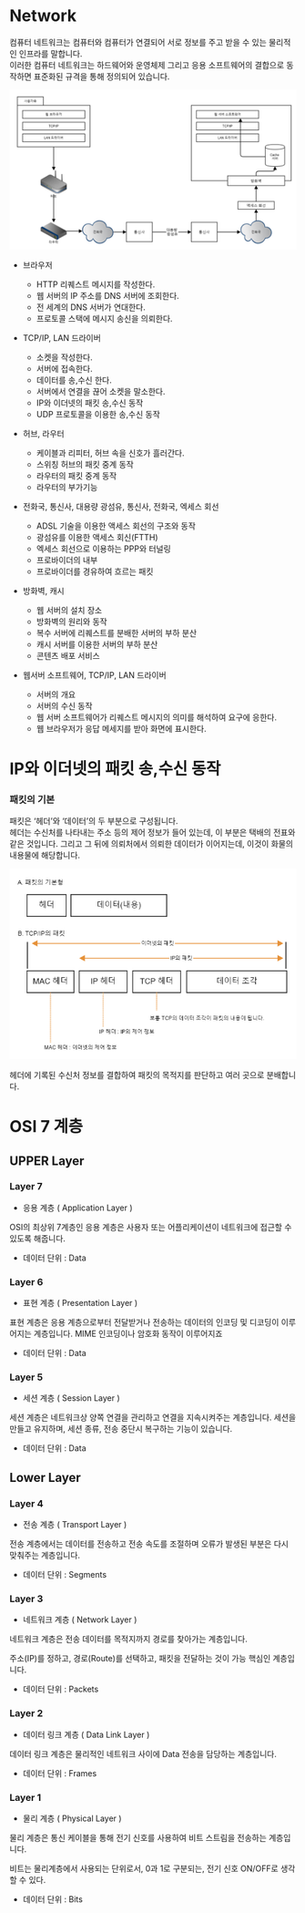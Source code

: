 # Network

컴퓨터 네트워크는 컴퓨터와 컴퓨터가 연결되어 서로 정보를 주고 받을 수 있는 물리적인 인프라를 말합니다.   
이러한 컴퓨터 네트워크는 하드웨어와 운영체제 그리고 응용 소프트웨어의 결합으로 동작하면 표준화된 규격을 통해 정의되어 있습니다.

![Network_Flow](https://github.com/keepinmindsh/tech-education/blob/main/assets/Network_Flow.png)

- 브라우저 
  - HTTP 리퀘스트 메시지를 작성한다. 
  - 웹 서버의 IP 주소를 DNS 서버에 조회한다. 
  - 전 세계의 DNS 서버가 연대한다. 
  - 프로토콜 스택에 메시지 송신을 의뢰한다.

- TCP/IP, LAN 드라이버 
  - 소켓을 작성한다. 
  - 서버에 접속한다. 
  - 데이터를 송,수신 한다. 
  - 서버에서 연결을 끊어 소켓을 말소한다. 
  - IP와 이더넷의 패킷 송,수신 동작 
  - UDP 프로토콜을 이용한 송,수신 동작
  
- 허브, 라우터 
  - 케이블과 리피터, 허브 속을 신호가 흘러간다. 
  - 스위칭 허브의 패킷 중계 동작 
  - 라우터의 패킷 중계 동작 
  - 라우터의 부가기능

- 전화국, 통신사, 대용량 광섬유, 통신사, 전화국, 엑세스 회선 
  - ADSL 기술을 이용한 액세스 회선의 구조와 동작 
  - 광섬유를 이용한 액세스 회신(FTTH)
  - 엑세스 회선으로 이용하는 PPP와 터널링 
  - 프로바이더의 내부 
  - 프로바이더를 경유하여 흐르는 패킷

- 방화벽, 캐시 
  - 웹 서버의 설치 장소 
  - 방화벽의 원리와 동작 
  - 복수 서버에 리퀘스트를 분배한 서버의 부하 분산 
  - 캐시 서버를 이용한 서버의 부하 분산 
  - 콘텐츠 배포 서비스
  
- 웹서버 소프트웨어, TCP/IP, LAN 드라이버 
  - 서버의 개요 
  - 서버의 수신 동작 
  - 웹 서버 소프트웨어가 리퀘스트 메시지의 의미를 해석하여 요구에 응한다. 
  - 웹 브라우저가 응답 메세지를 받아 화면에 표시한다.

# IP와 이더넷의 패킷 송,수신 동작

### 패킷의 기본

패킷은 ‘헤더’와 ‘데이터’의 두 부분으로 구성됩니다.  
헤더는 수신처를 나타내는 주소 등의 제어 정보가 들어 있는데, 이 부분은 택배의 전표와 같은 것입니다. 그리고 그 뒤에 의뢰처에서 의뢰한 데이터가 이어지는데, 이것이 화물의 내용물에 해당합니다.

![Packet](https://github.com/keepinmindsh/tech-education/blob/main/assets/packets.png)

헤더에 기록된 수신처 정보를 결합하여 패킷의 목적지를 판단하고 여러 곳으로 분배합니다. 

# OSI 7 계층 

## UPPER Layer 

### Layer 7

- 응용 계층 ( Application Layer )

OSI의 최상위 7계층인 응용 계층은 사용자 또는 어플리케이션이 네트워크에 접근할 수 있도록 해줍니다.

- 데이터 단위 : Data

### Layer 6

- 표현 계층 ( Presentation Layer )

표현 계층은 응용 계층으로부터 전달받거나 전송하는 데이터의 인코딩 및 디코딩이 이루어지는 계층입니다. MIME 인코딩이나 암호화 동작이 이루어지죠

- 데이터 단위 : Data

### Layer 5

- 세션 계층 ( Session Layer )

세션 계층은 네트워크상 양쪽 연결을 관리하고 연결을 지속시켜주는 계층입니다. 세션을 만들고 유지하며, 세션 종류, 전송 중단시 복구하는 기능이 있습니다.

- 데이터 단위 : Data

## Lower Layer 

### Layer 4

- 전송 계층 ( Transport Layer )

전송 계층에서는 데이터를 전송하고 전송 속도를 조절하며 오류가 발생된 부분은 다시 맞춰주는 계층입니다.

- 데이터 단위 : Segments

### Layer 3

- 네트워크 계층 ( Network Layer )

네트워크 계층은 전송 데이터를 목적지까지 경로를 찾아가는 계층입니다.

주소(IP)를 정하고, 경로(Route)를 선택하고, 패킷을 전달하는 것이 가능 핵심인 계층입니다.

- 데이터 단위 : Packets

### Layer 2 

- 데이터 링크 계층 ( Data Link Layer )

데이터 링크 계층은 물리적인 네트워크 사이에 Data 전송을 담당하는 계층입니다. 

- 데이터 단위 : Frames

### Layer 1

- 물리 계층 ( Physical Layer )

물리 계층은 통신 케이블을 통해 전기 신호를 사용하여 비트 스트림을 전송하는 계층입니다.

비트는 물리계층에서 사용되는 단위로서, 0과 1로 구분되는, 전기 신호 ON/OFF로 생각할 수 있다. 

- 데이터 단위 : Bits 
